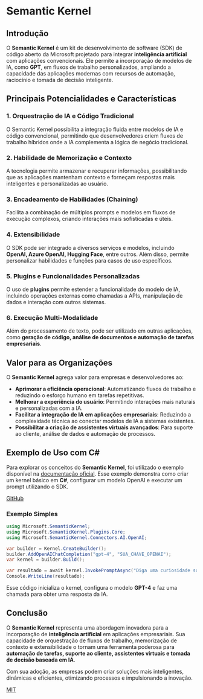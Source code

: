 # Semantic Kernel

## Introdução
O **Semantic Kernel** é um kit de desenvolvimento de software (SDK) de código aberto da Microsoft projetado para integrar **inteligência artificial** com aplicações convencionais. Ele permite a incorporação de modelos de IA, como **GPT**, em fluxos de trabalho personalizados, ampliando a capacidade das aplicações modernas com recursos de automação, raciocínio e tomada de decisão inteligente.

## Principais Potencialidades e Características

### 1. **Orquestração de IA e Código Tradicional**
O Semantic Kernel possibilita a integração fluida entre modelos de IA e código convencional, permitindo que desenvolvedores criem fluxos de trabalho híbridos onde a IA complementa a lógica de negócio tradicional.

### 2. **Habilidade de Memorização e Contexto**
A tecnologia permite armazenar e recuperar informações, possibilitando que as aplicações mantenham contexto e forneçam respostas mais inteligentes e personalizadas ao usuário.

### 3. **Encadeamento de Habilidades (Chaining)**
Facilita a combinação de múltiplos prompts e modelos em fluxos de execução complexos, criando interações mais sofisticadas e úteis.

### 4. **Extensibilidade**
O SDK pode ser integrado a diversos serviços e modelos, incluindo **OpenAI, Azure OpenAI, Hugging Face**, entre outros. Além disso, permite personalizar habilidades e funções para casos de uso específicos.

### 5. **Plugins e Funcionalidades Personalizadas**
O uso de **plugins** permite estender a funcionalidade do modelo de IA, incluindo operações externas como chamadas a APIs, manipulação de dados e interação com outros sistemas.

### 6. **Execução Multi-Modalidade**
Além do processamento de texto, pode ser utilizado em outras aplicações, como **geração de código, análise de documentos e automação de tarefas empresariais**.

## Valor para as Organizações
O **Semantic Kernel** agrega valor para empresas e desenvolvedores ao:
- **Aprimorar a eficiência operacional**: Automatizando fluxos de trabalho e reduzindo o esforço humano em tarefas repetitivas.
- **Melhorar a experiência do usuário**: Permitindo interações mais naturais e personalizadas com a IA.
- **Facilitar a integração de IA em aplicações empresariais**: Reduzindo a complexidade técnica ao conectar modelos de IA a sistemas existentes.
- **Possibilitar a criação de assistentes virtuais avançados**: Para suporte ao cliente, análise de dados e automação de processos.

## Exemplo de Uso com C#
Para explorar os conceitos do **Semantic Kernel**, foi utilizado o exemplo disponível na [documentação oficial](https://learn.microsoft.com/pt-br/semantic-kernel/get-started/quick-start-guide?pivots=programming-language-csharp). Esse exemplo demonstra como criar um kernel básico em **C#**, configurar um modelo OpenAI e executar um prompt utilizando o SDK.

[GitHub](https://github.com/microsoft/semantic-kernel)

### Exemplo Simples
```csharp
using Microsoft.SemanticKernel;
using Microsoft.SemanticKernel.Plugins.Core;
using Microsoft.SemanticKernel.Connectors.AI.OpenAI;

var builder = Kernel.CreateBuilder();
builder.AddOpenAIChatCompletion("gpt-4", "SUA_CHAVE_OPENAI");
var kernel = builder.Build();

var resultado = await kernel.InvokePromptAsync("Diga uma curiosidade sobre IA");
Console.WriteLine(resultado);
```

Esse código inicializa o kernel, configura o modelo **GPT-4** e faz uma chamada para obter uma resposta da IA.

## Conclusão
O **Semantic Kernel** representa uma abordagem inovadora para a incorporação de **inteligência artificial** em aplicações empresariais. Sua capacidade de orquestração de fluxos de trabalho, memorização de contexto e extensibilidade o tornam uma ferramenta poderosa para **automação de tarefas, suporte ao cliente, assistentes virtuais e tomada de decisão baseada em IA**.

Com sua adoção, as empresas podem criar soluções mais inteligentes, dinâmicas e eficientes, otimizando processos e impulsionando a inovação.


[MIT](https://choosealicense.com/licenses/mit/)
